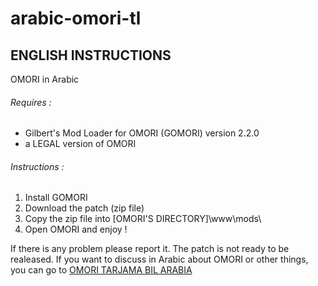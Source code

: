 # arabic-omori-tl

## ENGLISH INSTRUCTIONS

OMORI in Arabic

###### Requires :
* Gilbert's Mod Loader for OMORI (GOMORI) version 2.2.0
* a LEGAL version of OMORI

###### Instructions :
1. Install GOMORI
1. Download the patch (zip file)
1. Copy the zip file into [OMORI'S DIRECTORY]\www\mods\
1. Open OMORI and enjoy !

If there is any problem please report it.
The patch is not ready to be realeased.
If you want to discuss in Arabic about OMORI or other things, you can go to [OMORI TARJAMA BIL ARABIA](https://discord.gg/BV9fs4gdjK)
